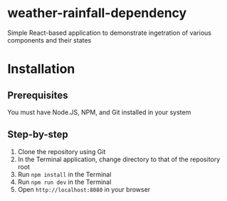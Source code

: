 # weather-rainfall-dependency

Simple React-based application to demonstrate ingetration of various components and their states

# Installation

## Prerequisites

You must have Node.JS, NPM, and Git installed in your system

## Step-by-step

1. Clone the repository using Git
2. In the Terminal application, change directory to that of the repository root
3. Run `npm install` in the Terminal
4. Run `npm run dev` in the Terminal
5. Open `http://localhost:8080` in your browser
